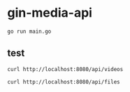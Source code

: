 # gin-media-api

```bash
go run main.go
```

## test

```bash
curl http://localhost:8080/api/videos

curl http://localhost:8080/api/files
```